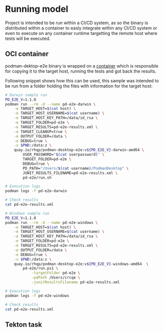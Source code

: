 # Running model

Project is intended to be run within a CI/CD system, as so the binary is distributed within a container to easly integrate within any CI/CD system
or even to execute on any container runtime targetting the remote host where tests will be executed.

## OCI container

podman-dektop-e2e binary is wrapped on a [container](https://github.com/adrianriobo/deliverest) which is responsible for copying it to the target host,
running the tests and got back the results.

Following snippet shows how this can be used, this sample was intended to be run from a folder holding the files with information for the target host:

```bash
# Darwin sample run
PD_E2E_V=1.1.0
podman run --rm -d --name pd-e2e-darwin \
    -e TARGET_HOST=$(cat host) \
    -e TARGET_HOST_USERNAME=$(cat username) \
    -e TARGET_HOST_KEY_PATH=/data/id_rsa \
    -e TARGET_FOLDER=pd-e2e \
    -e TARGET_RESULTS=pd-e2e-results.xml \
    -e TARGET_CLEANUP=true \
    -e OUTPUT_FOLDER=/data \
    -e DEBUG=true \
    -v $PWD:/data:z \
    quay.io/rhqp/podman-desktop-e2e:v${PD_E2E_V}-darwin-amd64 \
        USER_PASSWORD="$(cat userpassword)" \
        TARGET_FOLDER=pd-e2e \
        DEBUG=true \
        PD_PATH="/Users/$(cat username)/PodmanDesktop" \
        JUNIT_RESULTS_FILENAME=pd-e2e-results.xml \
        pd-e2e/run.sh

# Execution logs
podman logs -f pd-e2e-darwin

# Check results
cat pd-e2e-results.xml

# Windows sample run
PD_E2E_V=1.1.0
podman run --rm -d --name pd-e2e-windows \
    -e TARGET_HOST=$(cat host) \
    -e TARGET_HOST_USERNAME=$(cat username) \
    -e TARGET_HOST_KEY_PATH=/data/id_rsa \
    -e TARGET_FOLDER=pd-e2e \
    -e TARGET_RESULTS=pd-e2e-results.xml \
    -e OUTPUT_FOLDER=/data \
    -e DEBUG=true \
    -v $PWD:/data:z \
    quay.io/rhqp/podman-desktop-e2e:v${PD_E2E_V}-windows-amd64  \
        pd-e2e/run.ps1 \
            -targetFolder pd-e2e \
            -pdPath /Users/crcqe \
            -junitResultsFilename pd-e2e-results.xml 

# Execution logs
podman logs -f pd-e2e-windows

# Check results
cat pd-e2e-results.xml
```

## Tekton task
